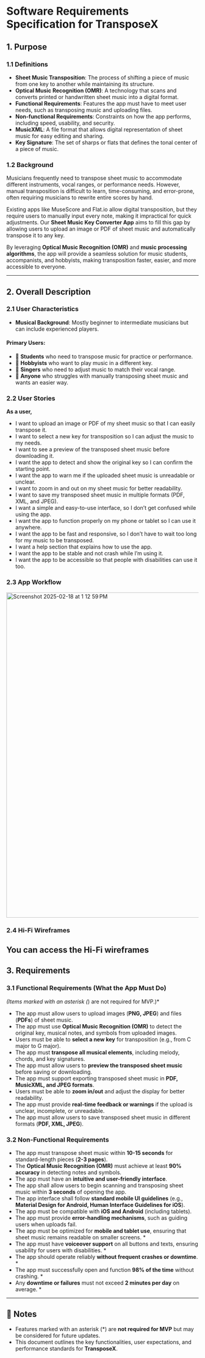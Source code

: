 # Software Requirements Specification for TransposeX

## 1. Purpose

### 1.1 Definitions

- **Sheet Music Transposition**: The process of shifting a piece of music from one key to another while maintaining its structure.
- **Optical Music Recognition (OMR)**: A technology that scans and converts printed or handwritten sheet music into a digital format.
- **Functional Requirements**: Features the app must have to meet user needs, such as transposing music and uploading files.
- **Non-functional Requirements**: Constraints on how the app performs, including speed, usability, and security.
- **MusicXML**: A file format that allows digital representation of sheet music for easy editing and sharing.
- **Key Signature**: The set of sharps or flats that defines the tonal center of a piece of music.

### 1.2 Background

Musicians frequently need to transpose sheet music to accommodate different instruments, vocal ranges, or performance needs. However, manual transposition is difficult to learn, time-consuming, and error-prone, often requiring musicians to rewrite entire scores by hand.

Existing apps like MuseScore and Flat.io allow digital transposition, but they require users to manually input every note, making it impractical for quick adjustments. Our **Sheet Music Key Converter App** aims to fill this gap by allowing users to upload an image or PDF of sheet music and automatically transpose it to any key.

By leveraging **Optical Music Recognition (OMR)** and **music processing algorithms**, the app will provide a seamless solution for music students, accompanists, and hobbyists, making transposition faster, easier, and more accessible to everyone.

---

## 2. Overall Description

### 2.1 User Characteristics

- **Musical Background**: Mostly beginner to intermediate musicians but can include experienced players.

#### **Primary Users:**
- 🎵 **Students** who need to transpose music for practice or performance.
- 🎹 **Hobbyists** who want to play music in a different key.
- 🎤 **Singers** who need to adjust music to match their vocal range.
- 📝 **Anyone** who struggles with manually transposing sheet music and wants an easier way.

### 2.2 User Stories
**As a user,** 
- I want to upload an image or PDF of my sheet music so that I can easily transpose it.
- I want to select a new key for transposition so I can adjust the music to my needs.
- I want to see a preview of the transposed sheet music before downloading it.
- I want the app to detect and show the original key so I can confirm the starting point.
- I want the app to warn me if the uploaded sheet music is unreadable or unclear.
- I want to zoom in and out on my sheet music for better readability.
- I want to save my transposed sheet music in multiple formats (PDF, XML, and JPEG).
- I want a simple and easy-to-use interface, so I don’t get confused while using the app.
- I want the app to function properly on my phone or tablet so I can use it anywhere.
- I want the app to be fast and responsive, so I don’t have to wait too long for my music to be transposed.
- I want a help section that explains how to use the app.
- I want the app to be stable and not crash while I’m using it.
- I want the app to be accessible so that people with disabilities can use it too.

### 2.3 App Workflow
<img width="851" alt="Screenshot 2025-02-18 at 1 12 59 PM" src="https://github.com/user-attachments/assets/a7ab5b47-19a7-4495-8443-7d2723b56236" />

### 2.4 Hi-Fi Wireframes
You can access the Hi-Fi wireframes 
---

## 3. Requirements

### 3.1 Functional Requirements (What the App Must Do)

*(Items marked with an asterisk (*) are not required for MVP.)*

- The app must allow users to upload images (**PNG, JPEG**) and files (**PDFs**) of sheet music.
- The app must use **Optical Music Recognition (OMR)** to detect the original key, musical notes, and symbols from uploaded images.
- Users must be able to **select a new key** for transposition (e.g., from C major to G major).
- The app must **transpose all musical elements**, including melody, chords, and key signatures.
- The app must allow users to **preview the transposed sheet music** before saving or downloading.
- The app must support exporting transposed sheet music in **PDF, MusicXML, and JPEG formats**.
- Users must be able to **zoom in/out** and adjust the display for better readability.
- The app must provide **real-time feedback or warnings** if the upload is unclear, incomplete, or unreadable.
- The app must allow users to save transposed sheet music in different formats (**PDF, XML, JPEG**).

### 3.2 Non-Functional Requirements

- The app must transpose sheet music within **10-15 seconds** for standard-length pieces (**2-3 pages**).
- The **Optical Music Recognition (OMR)** must achieve at least **90% accuracy** in detecting notes and symbols.
- The app must have an **intuitive and user-friendly interface**.
- The app shall allow users to begin scanning and transposing sheet music within **3 seconds** of opening the app.
- The app interface shall follow **standard mobile UI guidelines** (e.g., **Material Design for Android, Human Interface Guidelines for iOS**).
- The app must be compatible with **iOS and Android** (including tablets).
- The app must provide **error-handling mechanisms**, such as guiding users when uploads fail.
- The app must be optimized for **mobile and tablet use**, ensuring that sheet music remains readable on smaller screens. *
- The app must have **voiceover support** on all buttons and texts, ensuring usability for users with disabilities. *
- The app should operate reliably **without frequent crashes or downtime**. *
- The app must successfully open and function **98% of the time** without crashing. *
- Any **downtime or failures** must not exceed **2 minutes per day** on average. *

---

## 📌 Notes  

- Features marked with an asterisk (*) are **not required for MVP** but may be considered for future updates.
- This document outlines the key functionalities, user expectations, and performance standards for **TransposeX**.
